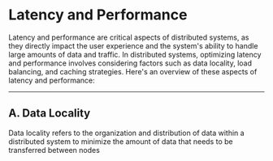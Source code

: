 # Latency and Performance 
Latency and performance are critical aspects of distributed systems, as they directly impact the user experience and the system's ability to handle large amounts of data and traffic. In distributed systems, optimizing latency and performance involves considering factors such as data locality, load balancing, and caching strategies. Here's an overview of these aspects of latency and performance:

---

## A. Data Locality
Data locality refers to the organization and distribution of data within a distributed system to minimize the amount of data that needs to be transferred between nodes